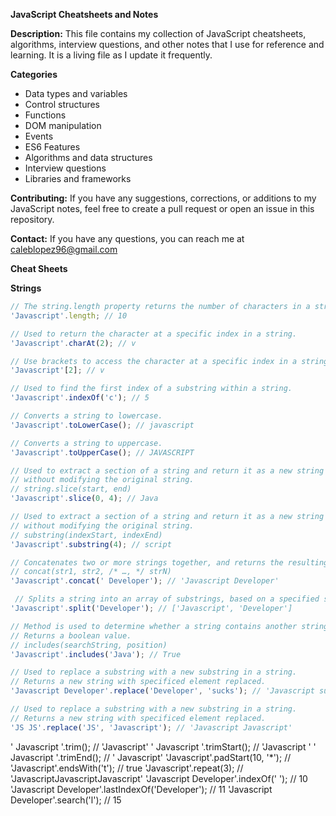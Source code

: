 **JavaScript Cheatsheets and Notes**

**Description:**
This file contains my collection of JavaScript cheatsheets, algorithms, interview questions, and other notes that I use for reference and learning. It is a living file as I update it frequently.

**Categories**
<ul> 
<li>Data types and variables</li>
<li>Control structures</li>
<li>Functions</li>
<li>DOM manipulation</li>
<li>Events</li>
<li>ES6 Features</li>
<li>Algorithms and data structures</li>
<li>Interview questions</li>
<li>Libraries and frameworks</li>
</ul>

**Contributing:**
If you have any suggestions, corrections, or additions to my JavaScript notes, feel free to create a pull request or open an issue in this repository.

**Contact:**
If you have any questions, you can reach me at caleblopez96@gmail.com





**Cheat Sheets**<br>

**Strings**<br>
``` js
// The string.length property returns the number of characters in a string.
'Javascript'.length; // 10
```

``` js
// Used to return the character at a specific index in a string.
'Javascript'.charAt(2); // v
```

``` js
// Use brackets to access the character at a specific index in a string.
'Javascript'[2]; // v
```

``` js
// Used to find the first index of a substring within a string.
'Javascript'.indexOf('c'); // 5
```

``` js
// Converts a string to lowercase.
'Javascript'.toLowerCase(); // javascript
```

``` js
// Converts a string to uppercase.
'Javascript'.toUpperCase(); // JAVASCRIPT
```

``` js
// Used to extract a section of a string and return it as a new string
// without modifying the original string.
// string.slice(start, end)
'Javascript'.slice(0, 4); // Java
```

``` js
// Used to extract a section of a string and return it as a new string
// without modifying the original string.
// substring(indexStart, indexEnd)
'Javascript'.substring(4); // script
```

``` js
// Concatenates two or more strings together, and returns the resulting concatenated string.
// concat(str1, str2, /* …, */ strN)
'Javascript'.concat(' Developer'); // 'Javascript Developer'
```

``` js
 // Splits a string into an array of substrings, based on a specified separator string or regular expression.
'Javascript'.split('Developer'); // ['Javascript', 'Developer']
```

``` js
// Method is used to determine whether a string contains another string. 
// Returns a boolean value.
// includes(searchString, position)
'Javascript'.includes('Java'); // True
```

``` js
// Used to replace a substring with a new substring in a string.
// Returns a new string with specificed element replaced.
'Javascript Developer'.replace('Developer', 'sucks'); // 'Javascript sucks'
```

``` js
// Used to replace a substring with a new substring in a string.
// Returns a new string with specificed element replaced.
'JS JS'.replace('JS', 'Javascript'); // 'Javascript Javascript'
```








' Javascript '.trim(); // 'Javascript'
' Javascript '.trimStart(); // 'Javascript '
' Javascript '.trimEnd(); // ' Javascript'
'Javascript'.padStart(10, '*'); //
'Javascript'.endsWith('t'); // true
'Javascript'.repeat(3); // 'JavascriptJavascriptJavascript'
'Javascript Developer'.indexOf(' '); // 10
'Javascript Developer'.lastIndexOf('Developer'); // 11
'Javascript Developer'.search('l'); // 15
